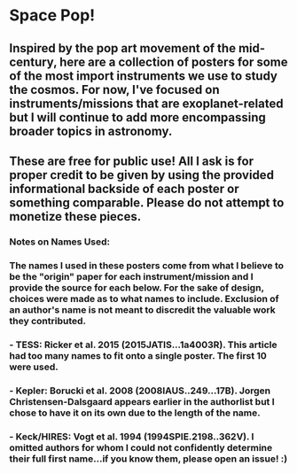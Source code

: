 # Space Pop!

## Inspired by the pop art movement of the mid-century, here are a collection of posters for some of the most import instruments we use to study the cosmos. For now, I've focused on instruments/missions that are exoplanet-related but I will continue to add more encompassing broader topics in astronomy.

## These are free for public use! All I ask is for proper credit to be given by using the provided informational backside of each poster or something comparable. Please do not attempt to monetize these pieces.

### Notes on Names Used:
### The names I used in these posters come from what I believe to be the "origin" paper for each instrument/mission and I provide the source for each below. For the sake of design, choices were made as to what names to include. Exclusion of an author's name is not meant to discredit the valuable work they contributed. 

### - TESS: Ricker et al. 2015 (2015JATIS...1a4003R). This article had too many names to fit onto a single poster. The first 10 were used.
### - Kepler: Borucki et al. 2008 (2008IAUS..249...17B). Jorgen Christensen-Dalsgaard appears earlier in the authorlist but I chose to have it on its own due to the length of the name.
### - Keck/HIRES: Vogt et al. 1994 (1994SPIE.2198..362V). I omitted authors for whom I could not confidently determine their full first name...if you know them, please open an issue! :) 
